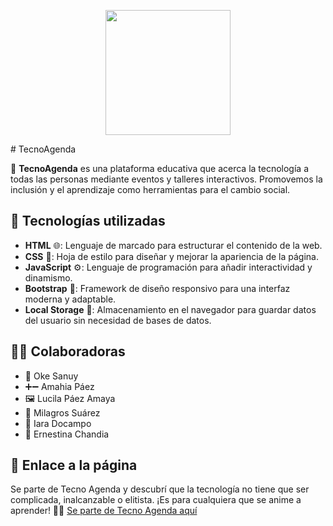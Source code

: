 <p align="center">
  <img src="https://i.ibb.co/sPmGx6r/logo.png" width="200"/>
</p>
# TecnoAgenda  

🌟 **TecnoAgenda** es una plataforma educativa que acerca la tecnología a todas las personas mediante eventos y talleres interactivos. Promovemos la inclusión y el aprendizaje como herramientas para el cambio social.  

## 🚀 **Tecnologías utilizadas**  
- **HTML** 🌐: Lenguaje de marcado para estructurar el contenido de la web.  
- **CSS** 🎨: Hoja de estilo para diseñar y mejorar la apariencia de la página.  
- **JavaScript** ⚙️: Lenguaje de programación para añadir interactividad y dinamismo.  
- **Bootstrap** 📱: Framework de diseño responsivo para una interfaz moderna y adaptable.  
- **Local Storage** 💾: Almacenamiento en el navegador para guardar datos del usuario sin necesidad de bases de datos.  

## 👩‍💻 **Colaboradoras**  
- 📂 Oke Sanuy
- ➕➖ Amahia Páez
- 🖼️ Lucila Páez Amaya
- 🔑 Milagros Suárez
- 🚪 Iara Docampo
- 📅 Ernestina Chandia

## 🔗 **Enlace a la página**  
Se parte de Tecno Agenda y descubrí que la tecnología no tiene que ser complicada, inalcanzable o elitista. ¡Es para cualquiera que se anime a aprender! 🙌✨
[Se parte de Tecno Agenda aquí](https://tecno-agenda.vercel.app/)  
